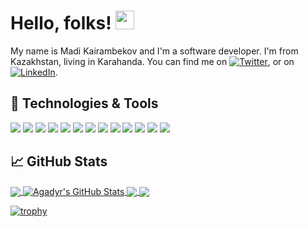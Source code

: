 <!-- More info, tips and tricks for making GitHub Profile README can be found in my article at https://towardsdatascience.com/build-a-stunning-readme-for-your-github-profile-9b80434fe5d7 -->


# Hello, folks! <img src="https://raw.githubusercontent.com/MartinHeinz/MartinHeinz/master/wave.gif" width="30px" height="30px" />

My name is Madi Kairambekov and I'm a software developer. I'm from Kazakhstan, living in Karahanda. You can find me on [![Twitter][1.2]][1], or on [![LinkedIn][3.2]][3].

## 🔧 Technologies & Tools
![](https://img.shields.io/badge/OS-Linux-informational?style=flat&logo=linux&logoColor=white&color=2bbc8a)
![](https://img.shields.io/badge/Code-Python-informational?style=flat&logo=python&logoColor=white&color=2bbc8a)
![](https://img.shields.io/badge/Code-JavaScript-informational?style=flat&logo=javascript&logoColor=white&color=2bbc8a)
![](https://img.shields.io/badge/Laravel-py?style=flat&label=frame&labelColor=gray&logo=laravel&logoColor=white&color=2bbc8a)
![](https://img.shields.io/badge/php-py?style=flat&label=py&labelColor=gray&logo=php&logoColor=white&color=2bbc8a)
![](https://img.shields.io/badge/Tools-PostgreSQL-informational?style=flat&logo=postgresql&logoColor=white&color=2bbc8a)
![](https://img.shields.io/badge/Tools-Docker-informational?style=flat&logo=docker&logoColor=white&color=2bbc8a)
![](https://img.shields.io/badge/html-landing?style=flat&label=hyper&labelColor=gray&logo=html5&logoColor=white&color=2bbc8a)
![](https://img.shields.io/badge/css-style?style=flat&label=style&labelColor=gray&logo=css3&logoColor=white&color=2bbc8a)
![](https://img.shields.io/badge/react-py?style=flat&label=DOM&labelColor=gray&logo=react&logoColor=white&color=2bbc8a)
![](https://img.shields.io/badge/next-js?style=flat&logo=nextdotjs&logoColor=white&label=frame&labelColor=gray&color=2bbc8a)
![](https://img.shields.io/badge/redux-toolkit?style=flat&logo=redux&logoColor=white&label=redux&labelColor=gray&color=2bbc8a)
![](https://img.shields.io/badge/postman-toolkit?style=flat&logo=postman&logoColor=white&label=toolkit&labelColor=gray&color=2bbc8a)





## &#x1f4c8; GitHub Stats

<a href="https://github.com/Agadyr/Agadyr">
  <img align="center" src="https://github-readme-stats.vercel.app/api/top-langs/?username=Agadyr&hide=java,html,tex&title_color=ffffff&text_color=c9cacc&icon_color=2bbc8a&bg_color=1d1f21&langs_count=3" />
</a>
<a href="https://github.com/Agadyr/Agadyr">
  <img align="center" src="https://github-readme-stats.vercel.app/api?username=Agadyr&show_icons=true&line_height=27&count_private=true&title_color=ffffff&text_color=c9cacc&icon_color=2bbc8a&bg_color=1d1f21" alt="Agadyr's GitHub Stats" />
</a>

<a href="https://github.com/Agadyr/headhunter-frontend">
  <img align="center" src="https://github-readme-stats.vercel.app/api/pin/?username=Agadyr&repo=headhunter-frontend&title_color=ffffff&text_color=c9cacc&icon_color=2bbc8a&bg_color=1d1f21" />
</a>


<a href="https://github.com/Agadyr/YoutubeApi">
  <img align="center" src="https://github-readme-stats.vercel.app/api/pin/?username=Agadyr&repo=YoutubeApi&title_color=ffffff&text_color=c9cacc&icon_color=2bbc8a&bg_color=1d1f21" />
</a>    


[![trophy](https://github-profile-trophy.vercel.app/?username=Agadyr-ma&theme=darkhub)](https://github.com/ryo-ma/github-profile-trophy)

<!-- links to social media icons -->

<!-- icons with padding -->

[1.1]: http://i.imgur.com/tXSoThF.png (twitter icon with padding)
[2.1]: http://i.imgur.com/0o48UoR.png (github icon with padding)

<!-- icons without padding -->

[1.2]: http://i.imgur.com/wWzX9uB.png (twitter icon without padding)
[2.2]: http://i.imgur.com/9I6NRUm.png (github icon without padding)
[3.2]: https://raw.githubusercontent.com/MartinHeinz/MartinHeinz/master/linkedin-3-16.png (LinkedIn icon without padding)


<!-- links to your social media accounts -->

[1]: https://twitter.com/kairambekov
[2]: https://github.com/Agadyr
[3]: https://www.linkedin.com/in/madi-kairambekov-591754299/


<!-- Resources -->
<!-- Icons: https://simpleicons.org/ -->
<!-- GitHub Stats: https://github.com/anuraghazra/github-readme-stats -->
<!-- Emojis: https://emojipedia.org/emoji/ -->
<!-- HTML Emojis: https://www.fileformat.info/index.htm -->
<!-- Shields: https://shields.io/ -->
<!-- Awesome GitHub Profile README: https://github.com/abhisheknaiidu/awesome-github-profile-readme -->
